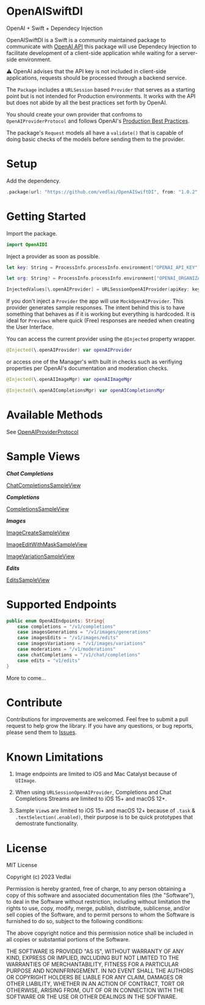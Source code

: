 # OpenAISwiftDI

OpenAI + Swift + Dependecy Injection 

OpenAISwiftDI is a Swift is a community maintained package to communicate with [OpenAI API](https://platform.openai.com/docs/introduction) this package will use Dependecy Injection to facilitate development of a client-side application while waiting for a server-side environment.

⚠️ OpenAI advises that the API key is not included in client-side applications, requests should be processed through a backend service. 

The `Package` includes a `URLSession` based `Provider` that serves as a starting point but is not intended for Production environments. It works with the API but does not abide by all the best practices set forth by OpenAI.

You should create your own provider that confroms to `OpenAIProviderProtocol` and follows OpenAI's [Production Best Practices](https://platform.openai.com/docs/guides/production-best-practices).

The package's `Request` models all have a `validate()` that is capable of doing basic checks of the models before sending them to the provider.

# Setup

Add the dependency.

```swift
.package(url: "https://github.com/vedlai/OpenAISwiftDI", from: "1.0.2")
```
# Getting Started

Import the package.

```swift
import OpenAIDI
```

Inject a provider as soon as possible.          

```swift
let key: String = ProcessInfo.processInfo.environment["OPENAI_API_KEY"]!

let org: String? = ProcessInfo.processInfo.environment["OPENAI_ORGANIZATION"]

InjectedValues[\.openAIProvider] = URLSessionOpenAIProvider(apiKey: key, orgId: org)
```

If you don't inject a `Provider` the app will use `MockOpenAIProvider`. This provider generates sample responses. The intent behind this is to have something that behaves as if it is working but everything is hardcoded. It is ideal for `Previews` where quick (Free) responses are needed when creating the User Interface.

You can access the current provider using the `@Injected` property wrapper.

```swift
@Injected(\.openAIProvider) var openAIProvider
```

or access one of the Manager's with built in checks such as verifiying properties per OpenAI's documentation and moderation checks.

```swift
@Injected(\.openAIImageMgr) var openAIImageMgr

@Injected(\.openAICompletionsMgr) var openAICompletionsMgr
```

# Available Methods

See [OpenAIProviderProtocol](/Sources/OpenAISwiftDI/Files/Model/Service/OpenAIProvider/OpenAIProviderProtocol.swift)

# Sample Views

***Chat Completions***

[ChatCompletionsSampleView](/Sources/OpenAISwiftDI/Showcase/Images/Chat.png)
    
***Completions***

[CompletionsSampleView](/Sources/OpenAISwiftDI/Showcase/Images/Completions.png)

***Images***

[ImageCreateSampleView](/Sources/OpenAISwiftDI/Showcase/Images/ImageCreate.png)

[ImageEditWithMaskSampleView](/Sources/OpenAISwiftDI/Showcase/Images/ImageEditWMask.png)

[ImageVariationSampleView](/Sources/OpenAISwiftDI/Showcase/Images/ImageVariation.png)

***Edits***

[EditsSampleView](/Sources/OpenAISwiftDI/Showcase/Images/Edits.png)

# Supported Endpoints

```swift
public enum OpenAIEndpoints: String{
    case completions = "/v1/completions"
    case imagesGenerations = "/v1/images/generations"
    case imagesEdits = "/v1/images/edits"
    case imagesVariations = "/v1/images/variations"
    case moderations = "/v1/moderations"
    case chatCompletions = "/v1/chat/completions"
    case edits = "v1/edits"
}
```
More to come...

# Contribute

Contributions for improvements are welcomed. Feel free to submit a pull request to help grow the library. If you have any questions, or bug reports, please send them to [Issues](https://github.com/vedlai/OpenAISwiftDI/issues).

# Known Limitations

1. Image endpoints are limited to iOS and Mac Catalyst because of `UIImage`. 

2. When using `URLSessionOpenAIProvider`, Completions and Chat Completions Streams are limited to iOS 15+ and macOS 12+.

3. Sample `View`s are limited to iOS 15+ and macOS 12+ because of `.task` & `.textSelection(.enabled)`, their purpose is to be quick prototypes that demostrate functionality.

# License

MIT License

Copyright (c) 2023 Vedlai

Permission is hereby granted, free of charge, to any person obtaining a copy
of this software and associated documentation files (the "Software"), to deal
in the Software without restriction, including without limitation the rights
to use, copy, modify, merge, publish, distribute, sublicense, and/or sell
copies of the Software, and to permit persons to whom the Software is
furnished to do so, subject to the following conditions:

The above copyright notice and this permission notice shall be included in all
copies or substantial portions of the Software.

THE SOFTWARE IS PROVIDED "AS IS", WITHOUT WARRANTY OF ANY KIND, EXPRESS OR
IMPLIED, INCLUDING BUT NOT LIMITED TO THE WARRANTIES OF MERCHANTABILITY,
FITNESS FOR A PARTICULAR PURPOSE AND NONINFRINGEMENT. IN NO EVENT SHALL THE
AUTHORS OR COPYRIGHT HOLDERS BE LIABLE FOR ANY CLAIM, DAMAGES OR OTHER
LIABILITY, WHETHER IN AN ACTION OF CONTRACT, TORT OR OTHERWISE, ARISING FROM,
OUT OF OR IN CONNECTION WITH THE SOFTWARE OR THE USE OR OTHER DEALINGS IN THE
SOFTWARE.
